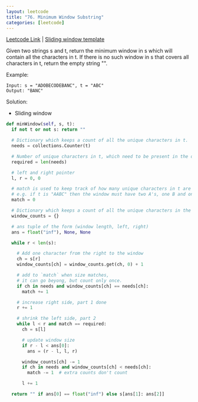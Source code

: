 ```yaml
---
layout: leetcode
title: "76. Minimum Window Substring"
categories: [leetcode]
---
```


[Leetcode Link](https://leetcode.com/problems/permutations/)
| [Sliding window template](/template/sliding_window)

Given two strings s and t, return the minimum window in s which will contain all the characters in t. If there is no such window in s that covers all characters in t, return the empty string "".

Example:

```
Input: s = "ADOBECODEBANC", t = "ABC"
Output: "BANC"
```

Solution: 

* Sliding window

```python
def minWindow(self, s, t):
  if not t or not s: return ""

  # Dictionary which keeps a count of all the unique characters in t.
  needs = collections.Counter(t)

  # Number of unique characters in t, which need to be present in the desired window.
  required = len(needs)

  # left and right pointer
  l, r = 0, 0

  # match is used to keep track of how many unique characters in t are present in the current window in its desired frequency.
  # e.g. if t is "AABC" then the window must have two A's, one B and one C. Thus match would be = 3 when all these conditions are met.
  match = 0

  # Dictionary which keeps a count of all the unique characters in the current window.
  window_counts = {}

  # ans tuple of the form (window length, left, right)
  ans = float("inf"), None, None

  while r < len(s):

    # Add one character from the right to the window
    ch = s[r]
    window_counts[ch] = window_counts.get(ch, 0) + 1

    # add to `match` when size matches, 
    # it can go beyong, but count only once.  
    if ch in needs and window_counts[ch] == needs[ch]:
      match += 1

    # increase right side, part 1 done
    r += 1

    # shrink the left side, part 2
    while l < r and match == required:
      ch = s[l]

      # update window size
      if r - l < ans[0]:
        ans = (r - l, l, r)

      window_counts[ch] -= 1
      if ch in needs and window_counts[ch] < needs[ch]:
        match -= 1  # extra counts don't count

      l += 1

  return "" if ans[0] == float("inf") else s[ans[1]: ans[2]]
```
